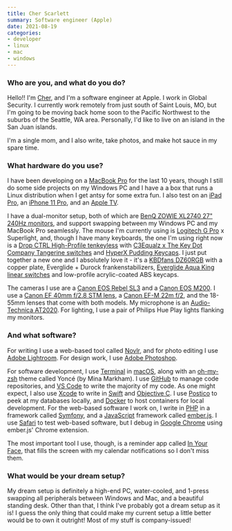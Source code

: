 ```yaml
---
title: Cher Scarlett
summary: Software engineer (Apple)
date: 2021-08-19
categories:
- developer
- linux
- mac
- windows
---
```


### Who are you, and what do you do?

Hello!! I'm [Cher](https://twitter.com/cherthedev/ "Cher's Twitter account."), and I'm a software engineer at Apple. I work in Global Security. I currently work remotely from just south of Saint Louis, MO, but I'm going to be moving back home soon to the Pacific Northwest to the suburbs of the Seattle, WA area. Personally, I'd like to live on an island in the San Juan islands.

I'm a single mom, and I also write, take photos, and make hot sauce in my spare time.

### What hardware do you use?

I have been developing on a [MacBook Pro][macbook-pro] for the last 10 years, though I still do some side projects on my Windows PC and I have a a box that runs a Linux distribution when I get antsy for some extra fun. I also test on an [iPad Pro][ipad-pro], an [iPhone 11 Pro][iphone-11-pro], and an [Apple TV][apple-tv].

I have a dual-monitor setup, both of which are [BenQ ZOWIE XL2740 27" 240Hz monitors][zowie-xl2740], and support swapping between my Windows PC and my MacBook Pro seamlessly. The mouse I'm currently using is [Logitech G Pro][g-pro-mouse] x Superlight, and, though I have many keyboards, the one I'm using right now is a [Drop CTRL High-Profile tenkeyless][ctrl-high-profile] with [C3Equalz x The Key Dot Company Tangerine switches][c3equalz-x-tkc-tangerine] and [HyperX Pudding Keycaps][pudding-keycaps]. I just put together a new one and I absolutely love it - it's a [KBDfans DZ60RGB][dz60rgb] with a copper plate, Everglide + Durock frankenstabilizers, [Everglide Aqua King linear switches][everglide-aqua-king] and low-profile acrylic-coated ABS keycaps.

The cameras I use are a [Canon EOS Rebel SL3][eos-rebel-sl3] and a [Canon EOS M200][eos-m200]. I use a [Canon EF 40mm f/2.8 STM lens][ef-40mm-f2.8-stm], a [Canon EF-M 22m f/2][ef-m-22mm-f2-stm], and the 18-55mm lenses that come with both models. My microphone is an [Audio-Technica AT2020][at2020]. For lighting, I use a pair of Philips Hue Play lights flanking my monitors.

### And what software?

For writing I use a web-based tool called [Novlr][], and for photo editing I use [Adobe Lightroom][lightroom]. For design work, I use [Adobe Photoshop][photoshop].

For software development, I use [Terminal][] in [macOS][], along with an [oh-my-zsh][] theme called Yoncé (by Mina Markham). I use [GitHub][] to manage code repositories, and [VS Code][visual-studio-code] to write the majority of my code. As one might expect, I also use [Xcode][] to write in [Swift][] and [Objective C][objective-c]. I use [Postico][] to peek at my databases locally, and [Docker][] to host containers for local development. For the web-based software I work on, I write in [PHP][] in a framework called [Symfony][], and a [JavaScript][] framework called [ember.js][ember]. I use [Safari][] to test web-based software, but I debug in [Google Chrome][chrome] using ember.js' Chrome extension.

The most important tool I use, though, is a reminder app called [In Your Face][in-your-face], that fills the screen with my calendar notifications so I don't miss them.

### What would be your dream setup?

My dream setup is definitely a high-end PC, water-cooled, and 1-press swapping all peripherals between Windows and Mac, and a beautiful standing desk. Other than that, I think I've probably got a dream setup as it is! I guess the only thing that could make my current setup a little better would be to own it outright! Most of my stuff is company-issued!

[apple-tv]: https://en.wikipedia.org/wiki/Apple_TV "A device for viewing media on a TV."
[at2020]: https://www.audio-technica.com/cms/wired_mics/c75c5918ed57a8d0/index.html "A USB digital microphone."
[c3equalz-x-tkc-tangerine]: https://thekey.company/products/c3-tangerine-switches-r2 "Switches for mechanical keyboards."
[chrome]: https://www.google.com/intl/en/chrome/browser/ "A WebKit-based browser, where each tab runs in its own thread."
[ctrl-high-profile]: https://drop.com/buy/drop-ctrl-high-profile-mechanical-keyboard "A mechanical keyboard."
[docker]: https://www.docker.com/ "A service and software for building and shipping distributed software."
[dz60rgb]: https://kbdfans.com/products/dz60rgb-hot-swap-custom-keyboard-pcb "A mechanical keyboard PCB."
[ef-40mm-f2.8-stm]: https://www.usa.canon.com/cusa/consumer/products/cameras/ef_lens_lineup/ef_40mm_f_2_8_stm "A lens for DSLRs."
[ef-m-22mm-f2-stm]: https://www.usa.canon.com/internet/portal/us/home/products/details/lenses/ef/wide-angle/ef-m-22mm-f-2-stm "A camera lens."
[ember]: https://emberjs.com/ "An MVC Javascript framework."
[eos-m200]: https://www.usa.canon.com/internet/portal/us/home/products/details/cameras/eos-dslr-and-mirrorless-cameras/mirrorless/eos-m200-ef-m-15-45mm-is-stm-kit/ "A 24.1 megapixel mirrorless camera."
[eos-rebel-sl3]: https://www.dpreview.com/reviews/canon-eos-rebel-sl3-250d "A 24 megapixel DSLR."
[everglide-aqua-king]: https://drop.com/buy/everglide-aqua-king-mechanical-switches "Mechanical keyboard switches."
[g-pro-mouse]: https://www.logitechg.com/en-us/products/gaming-mice/pro-wireless-mouse.html "A wireless gaming mouse."
[github]: https://github.com/ "A Git code repository service."
[in-your-face]: https://www.inyourface.app/ "A tool for macOS to show you full-screen calendar notifications."
[ipad-pro]: https://en.wikipedia.org/wiki/IPad_Pro "An iOS tablet."
[iphone-11-pro]: https://en.wikipedia.org/wiki/IPhone_11_Pro "A 5.8 inch iOS phone."
[javascript]: https://en.wikipedia.org/wiki/JavaScript "An interpreted scripting language."
[lightroom]: https://www.adobe.com/products/photoshop-lightroom.html "Photo management and editing software."
[macbook-pro]: https://www.apple.com/macbook-pro/ "A laptop."
[macos]: https://en.wikipedia.org/wiki/MacOS "An operating system for Mac hardware."
[novlr]: https://novlr.org/ "An online tool for writing."
[objective-c]: https://en.wikipedia.org/wiki/Objective-C "An object-oriented compiled language."
[oh-my-zsh]: https://github.com/robbyrussell/oh-my-zsh "A framework of extensions and themes for the zsh shell."
[photoshop]: https://www.adobe.com/products/photoshop.html "A bitmap image editor."
[php]: https://php.net/ "An interpreted scripting language."
[postico]: https://eggerapps.at/postico/ "A PostreSQL client for the Mac."
[pudding-keycaps]: https://www.hyperxgaming.com/unitedstates/us/keyboards/keyboard-accessories/hyperx-pudding-keycaps "Keycaps for mechanical keyboards."
[safari]: https://www.apple.com/safari/ "A fast web browser."
[swift]: https://www.lamyusa.com/us_en/rollerball-pen-lamy-swift.html "A rollerball pen."
[symfony]: https://en.wikipedia.org/wiki/Symfony "A PHP-based web framework."
[terminal]: https://en.wikipedia.org/wiki/Terminal_(OS_X) "A console application included with Mac OS X."
[visual-studio-code]: https://code.visualstudio.com/ "A development IDE."
[xcode]: https://en.wikipedia.org/wiki/Xcode "An IDE for Mac developers."
[zowie-xl2740]: https://zowie.benq.com/en/product/monitor/xl/xl2740.html "A 27 inch monitor."
